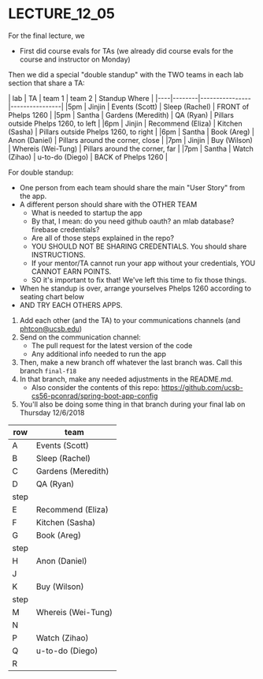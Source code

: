 # LECTURE_12_05

For the final lecture, we

* First did course evals for TAs (we already did course evals for the course and instructor on Monday)

Then we did a special "double standup" with the TWO teams in each lab section that share a TA:

| lab | TA | team 1 | team 2 | Standup Where |
|----|--------|----------------|----------------|
|5pm | Jinjin | Events (Scott) | Sleep (Rachel) | FRONT of Phelps 1260 |
|5pm | Santha | Gardens (Meredith) | QA (Ryan) | Pillars outside Phelps 1260, to left |
|6pm | Jinjin | Recommend (Eliza) | Kitchen (Sasha) | Pillars outside Phelps 1260, to right |
|6pm | Santha | Book (Areg) | Anon (Daniel) | Pillars around the corner, close  |
|7pm | Jinjin | Buy (Wilson) | Whereis (Wei-Tung) | Pillars around the corner, far  |
|7pm | Santha | Watch (Zihao) | u-to-do (Diego) | BACK of Phelps 1260 |

For double standup: 
* One person from each team should share the main "User Story" from the app.
* A different person should share with the OTHER TEAM
   * What is needed to startup the app
   * By that, I mean: do you need github oauth? an mlab database? firebase credentials?
   * Are all of those steps explained in the repo?
   * YOU SHOULD NOT BE SHARING CREDENTIALS.  You should share INSTRUCTIONS.
   * If your mentor/TA cannot run your app without your credentials, YOU CANNOT EARN POINTS.
   * SO it's important to fix that!  We've left this time to fix those things.
* When he standup is over, arrange yourselves Phelps 1260 according to  seating chart below
* AND TRY EACH OTHERS APPS.   

1. Add each other (and the TA) to your communications channels (and phtcon@ucsb.edu)
2. Send on the communication channel:
   * The pull request for the latest version of the code
   * Any additional info needed to run the app
3. Then, make a new branch off whatever the last branch was. Call this branch `final-f18`
4. In that branch, make any needed adjustments in the README.md.
   * Also consider the contents of this repo: <https://github.com/ucsb-cs56-pconrad/spring-boot-app-config>
5. You'll also be doing some thing in that branch during your final lab on Thursday 12/6/2018


| row | team |
|-----|--------|
| A | Events (Scott) |
| B | Sleep (Rachel) | 
| C | Gardens (Meredith) |
| D | QA (Ryan) | 
| step | 
| E |Recommend (Eliza) | 
| F |Kitchen (Sasha) | 
| G  |Book (Areg) | 
| step | 
| H  |Anon (Daniel) | 
| J  |
| K  |Buy (Wilson) | 
| step | 
| M  |Whereis (Wei-Tung) | 
| N  |
| P  |Watch (Zihao) |
| Q  |u-to-do (Diego) | 
| R  |
